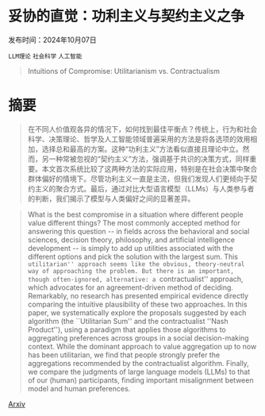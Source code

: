 # 妥协的直觉：功利主义与契约主义之争

发布时间：2024年10月07日

`LLM理论` `社会科学` `人工智能`

> Intuitions of Compromise: Utilitarianism vs. Contractualism

# 摘要

> 在不同人价值观各异的情况下，如何找到最佳平衡点？传统上，行为和社会科学、决策理论、哲学及人工智能领域普遍采用的方法是将各选项的效用相加，选择总和最高的方案。这种“功利主义”方法看似直接且理论中立。然而，另一种常被忽视的“契约主义”方法，强调基于共识的决策方式，同样重要。本文首次系统比较了这两种方法的实际应用，特别是在社会决策中聚合群体偏好的情境下。尽管功利主义一直是主流，但我们发现人们更倾向于契约主义的聚合方式。最后，通过对比大型语言模型（LLMs）与人类参与者的判断，我们揭示了模型与人类偏好之间的显著差异。

> What is the best compromise in a situation where different people value different things? The most commonly accepted method for answering this question -- in fields across the behavioral and social sciences, decision theory, philosophy, and artificial intelligence development -- is simply to add up utilities associated with the different options and pick the solution with the largest sum. This ``utilitarian'' approach seems like the obvious, theory-neutral way of approaching the problem. But there is an important, though often-ignored, alternative: a ``contractualist'' approach, which advocates for an agreement-driven method of deciding. Remarkably, no research has presented empirical evidence directly comparing the intuitive plausibility of these two approaches. In this paper, we systematically explore the proposals suggested by each algorithm (the ``Utilitarian Sum'' and the contractualist ''Nash Product''), using a paradigm that applies those algorithms to aggregating preferences across groups in a social decision-making context. While the dominant approach to value aggregation up to now has been utilitarian, we find that people strongly prefer the aggregations recommended by the contractualist algorithm. Finally, we compare the judgments of large language models (LLMs) to that of our (human) participants, finding important misalignment between model and human preferences.

[Arxiv](https://arxiv.org/abs/2410.05496)